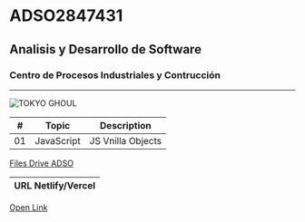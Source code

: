 #  ADSO2847431 
## Analisis y Desarrollo de Software
### Centro de Procesos Industriales y Contrucción 

---

![TOKYO GHOUL](https://tinyurl.com/4sw72vms)

| # | Topic      | Description       |
|---|---         |---                |
|01 | JavaScript | JS Vnilla Objects |

[Files Drive ADSO](https://tinyurl.com/4657t2vw)

URL Netlify/Vercel|
|--- |
[Open Link](https://github.com/Yeison2708/adso2847431)